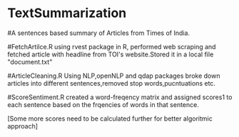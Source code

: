 # TextSummarization
#A sentences based summary of Articles from Times of India.

#FetchArtilce.R
using rvest package in R, performed web scraping and fetched article with headline from TOI's website.Stored it in a local file "document.txt"

#ArticleCleaning.R
Using NLP,openNLP and qdap packages broke down articles into different sentences,removed stop words,pucntuations etc.

#ScoreSentiment.R
created a word-freqency matrix and assigned scores1 to each sentence based on the frqencies of words in that sentence.

[Some more scores need to be calculated further for better algoritmic approach]

